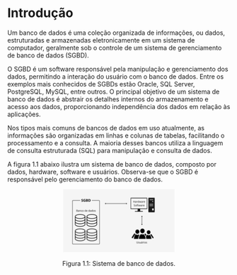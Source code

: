 # Introdução

Um banco de dados é uma coleção organizada de informações, ou dados, estruturadas e armazenadas eletronicamente em um sistema de computador, geralmente sob o controle de um sistema de gerenciamento de banco de dados (SGBD).

O SGBD é um software responsável pela manipulação e gerenciamento dos dados, permitindo a interação do usuário com o banco de dados. Entre os exemplos mais conhecidos de SGBDs estão Oracle, SQL Server, PostgreSQL, MySQL, entre outros. O principal objetivo de um sistema de banco de dados é abstrair os detalhes internos do armazenamento e acesso aos dados, proporcionando independência dos dados em relação às aplicações.

Nos tipos mais comuns de bancos de dados em uso atualmente, as informações são organizadas em linhas e colunas de tabelas, facilitando o processamento e a consulta. A maioria desses bancos utiliza a linguagem de consulta estruturada (SQL) para manipulação e consulta de dados.

A figura 1.1 abaixo ilustra um sistema de banco de dados, composto por dados, hardware, software e usuários. Observa-se que o SGBD é responsável pelo gerenciamento do banco de dados.

<div align="center">
    <img src="./imgs/sistema_bd.png" width="50%"/>
    <p>Figura 1.1: Sistema de banco de dados.</p>
</div>